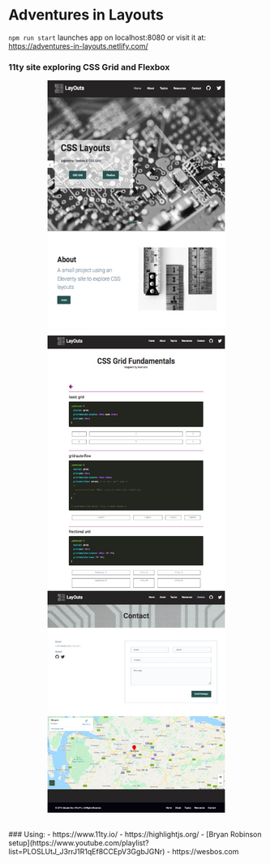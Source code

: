 # Adventures in Layouts

`npm run start` launches app on localhost:8080
or visit it at:
<br />
https://adventures-in-layouts.netlify.com/

### 11ty site exploring CSS Grid and Flexbox
<p align="center">
<img src="/assets/img/homepage.jpg" alt="homepage" width="350px" height="500px"/>
<img src="/assets/img/examples.jpg" alt="code examples" width="350px" height="500px" />
<img src="/assets/img/contact.jpg" alt="contact" width="350px"/>
</p>

<br />
### Using:
- https://www.11ty.io/
- https://highlightjs.org/
- [Bryan Robinson setup](https://www.youtube.com/playlist?list=PLOSLUtJ_J3rrJ1R1qEf8CCEpV3GgbJGNr)
- https://wesbos.com
<br />
